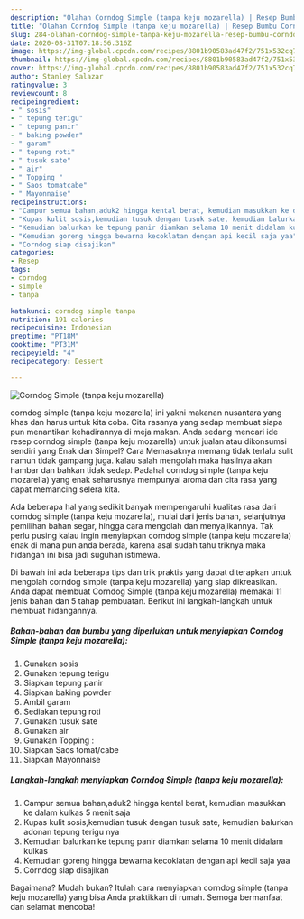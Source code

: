 ```yaml
---
description: "Olahan Corndog Simple (tanpa keju mozarella) | Resep Bumbu Corndog Simple (tanpa keju mozarella) Yang Lezat Sekali"
title: "Olahan Corndog Simple (tanpa keju mozarella) | Resep Bumbu Corndog Simple (tanpa keju mozarella) Yang Lezat Sekali"
slug: 284-olahan-corndog-simple-tanpa-keju-mozarella-resep-bumbu-corndog-simple-tanpa-keju-mozarella-yang-lezat-sekali
date: 2020-08-31T07:18:56.316Z
image: https://img-global.cpcdn.com/recipes/8801b90583ad47f2/751x532cq70/corndog-simple-tanpa-keju-mozarella-foto-resep-utama.jpg
thumbnail: https://img-global.cpcdn.com/recipes/8801b90583ad47f2/751x532cq70/corndog-simple-tanpa-keju-mozarella-foto-resep-utama.jpg
cover: https://img-global.cpcdn.com/recipes/8801b90583ad47f2/751x532cq70/corndog-simple-tanpa-keju-mozarella-foto-resep-utama.jpg
author: Stanley Salazar
ratingvalue: 3
reviewcount: 8
recipeingredient:
- " sosis"
- " tepung terigu"
- " tepung panir"
- " baking powder"
- " garam"
- " tepung roti"
- " tusuk sate"
- " air"
- " Topping "
- " Saos tomatcabe"
- " Mayonnaise"
recipeinstructions:
- "Campur semua bahan,aduk2 hingga kental berat, kemudian masukkan ke dalam kulkas 5 menit saja"
- "Kupas kulit sosis,kemudian tusuk dengan tusuk sate, kemudian balurkan adonan tepung terigu nya"
- "Kemudian balurkan ke tepung panir diamkan selama 10 menit didalam kulkas"
- "Kemudian goreng hingga bewarna kecoklatan dengan api kecil saja yaa"
- "Corndog siap disajikan"
categories:
- Resep
tags:
- corndog
- simple
- tanpa

katakunci: corndog simple tanpa 
nutrition: 191 calories
recipecuisine: Indonesian
preptime: "PT18M"
cooktime: "PT31M"
recipeyield: "4"
recipecategory: Dessert

---
```



![Corndog Simple (tanpa keju mozarella)](https://img-global.cpcdn.com/recipes/8801b90583ad47f2/751x532cq70/corndog-simple-tanpa-keju-mozarella-foto-resep-utama.jpg)


corndog simple (tanpa keju mozarella) ini yakni makanan nusantara yang khas dan harus untuk kita coba. Cita rasanya yang sedap membuat siapa pun menantikan kehadirannya di meja makan.
Anda sedang mencari ide resep corndog simple (tanpa keju mozarella) untuk jualan atau dikonsumsi sendiri yang Enak dan Simpel? Cara Memasaknya memang tidak terlalu sulit namun tidak gampang juga. kalau salah mengolah maka hasilnya akan hambar dan bahkan tidak sedap. Padahal corndog simple (tanpa keju mozarella) yang enak seharusnya mempunyai aroma dan cita rasa yang dapat memancing selera kita.

Ada beberapa hal yang sedikit banyak mempengaruhi kualitas rasa dari corndog simple (tanpa keju mozarella), mulai dari jenis bahan, selanjutnya pemilihan bahan segar, hingga cara mengolah dan menyajikannya. Tak perlu pusing kalau ingin menyiapkan corndog simple (tanpa keju mozarella) enak di mana pun anda berada, karena asal sudah tahu triknya maka hidangan ini bisa jadi suguhan istimewa.




Di bawah ini ada beberapa tips dan trik praktis yang dapat diterapkan untuk mengolah corndog simple (tanpa keju mozarella) yang siap dikreasikan. Anda dapat membuat Corndog Simple (tanpa keju mozarella) memakai 11 jenis bahan dan 5 tahap pembuatan. Berikut ini langkah-langkah untuk membuat hidangannya.

<!--inarticleads1-->

##### Bahan-bahan dan bumbu yang diperlukan untuk menyiapkan Corndog Simple (tanpa keju mozarella):

1. Gunakan  sosis
1. Gunakan  tepung terigu
1. Siapkan  tepung panir
1. Siapkan  baking powder
1. Ambil  garam
1. Sediakan  tepung roti
1. Gunakan  tusuk sate
1. Gunakan  air
1. Gunakan  Topping :
1. Siapkan  Saos tomat/cabe
1. Siapkan  Mayonnaise




<!--inarticleads2-->

##### Langkah-langkah menyiapkan Corndog Simple (tanpa keju mozarella):

1. Campur semua bahan,aduk2 hingga kental berat, kemudian masukkan ke dalam kulkas 5 menit saja
1. Kupas kulit sosis,kemudian tusuk dengan tusuk sate, kemudian balurkan adonan tepung terigu nya
1. Kemudian balurkan ke tepung panir diamkan selama 10 menit didalam kulkas
1. Kemudian goreng hingga bewarna kecoklatan dengan api kecil saja yaa
1. Corndog siap disajikan




Bagaimana? Mudah bukan? Itulah cara menyiapkan corndog simple (tanpa keju mozarella) yang bisa Anda praktikkan di rumah. Semoga bermanfaat dan selamat mencoba!
